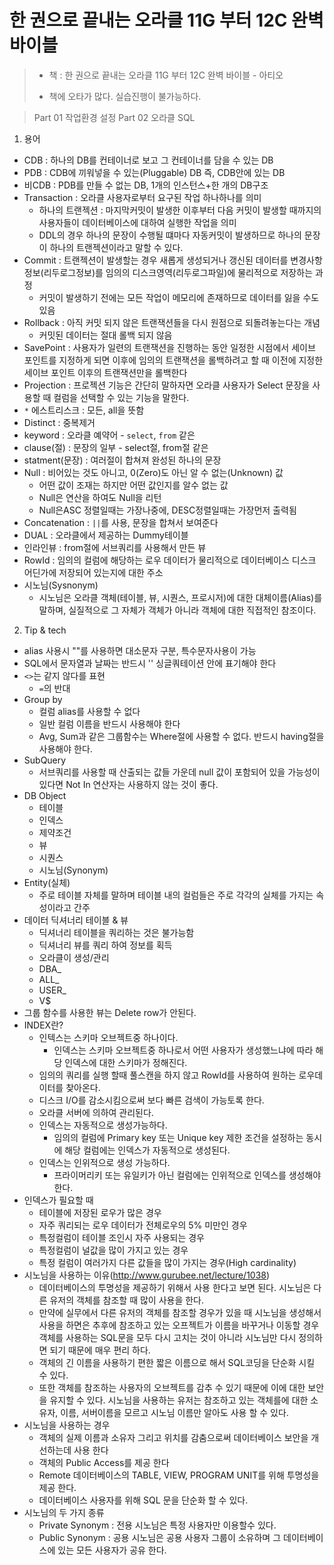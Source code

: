 한 권으로 끝내는 오라클 11G 부터 12C 완벽 바이블
===================================

> * 책 : 한 권으로 끝내는 오라클 11G 부터 12C 완벽 바이블 - 아티오
> - 책에 오타가 많다. 실습진행이 불가능하다.

> Part 01 작업환경 설정
> Part 02 오라클 SQL

1. 용어
  * CDB : 하나의 DB를 컨테이너로 보고 그 컨테이너를 담을 수 있는 DB
  * PDB : CDB에 끼워넣을 수 있는(Pluggable) DB 즉, CDB안에 있는 DB
  * 비CDB : PDB를 만들 수 없는 DB, 1개의 인스턴스+한 개의 DB구조
  * Transaction : 오라클 사용자로부터 요구된 작업 하나하나를 의미
    - 하나의 트랜젝션 : 마지막커밋이 발생한 이후부터 다음 커밋이 발생할 때까지의 사용자들이 데이터베이스에 대하여 실행한 작업을 의미
    - DDL의 경우 하나의 문장이 수행될 떄마다 자동커밋이 발생하므로 하나의 문장이 하나의 트랜젝션이라고 말할 수 있다.
  * Commit : 트랜젝션이 발생할는 경우 새롭게 생성되거나 갱신된 데이터를 변경사항정보(리두로그정보)를 임의의 디스크영역(리두로그파일)에  물리적으로 저장하는 과정
    - 커밋이 발생하기 전에는 모든 작업이 메모리에 존재하므로 데이터를 잃을 수도 있음
  * Rollback : 아직 커밋 되지 않은 트랜잭션들을 다시 원점으로 되돌려놓는다는 개념
    - 커밋된 데이터는 절대 롤백 되지 않음
  * SavePoint : 사용자가 일련의 트랜잭션을 진행하는 동안 일정한 시점에서 세이브 포인트를 지정하게 되면 이후에 임의의 트랜잭션을 롤백하려고 할 때 이전에 지정한 세이브 포인트 이후의 트랜잭션만을 롤백한다
  * Projection : 프로젝션 기능은 간단히 말하자면 오라클 사용자가 Select 문장을 사용할 때 컬럼을 선택할 수 있는 기능을 말한다.
  * `*` 에스트리스크 : 모든, all을 뜻함
  * Distinct : 중복제거
  * keyword : 오라클 예약어 - `select`, `from` 같은
  * clause(절) : 문장의 일부 - select절, from절 같은
  * statment(문장) : 여러절이 합쳐져 완성된 하나의 문장
  * Null : 비어있는 것도 아니고, 0(Zero)도 아닌 알 수 없는(Unknown) 값
    - 어떤 값이 조재는 하지만 어떤 값인지를 알수 없는 값
    - Null은 연산을 하여도 Null을 리턴
    - Null은ASC 정렬일때는 가장나중에, DESC정렬일때는 가장먼저 출력됨
  * Concatenation : `||`를 사용, 문장을 합쳐서 보여준다
  * DUAL : 오라클에서 제공하는 Dummy테이블
  * 인라인뷰 : from절에 서브쿼리를 사용해서 만든 뷰
  * RowId : 임의의 컬럼에 해당하는 로우 데이터가 물리적으로 데이터베이스 디스크 어딘가에 저장되어 있는지에 대한 주소
  * 시노님(Sysnonym)
    - 시노님은 오라클 객체(테이블, 뷰, 시퀀스, 프로시저)에 대한 대체이름(Alias)를 말하며, 실질적으로 그 자체가 객체가 아니라 객체에 대한 직접적인 참조이다.

2. Tip & tech
  * alias 사용시 ""를 사용하면 대소문자 구분, 특수문자사용이 가능
  * SQL에서 문자열과 날짜는 반드시 '' 싱글쿼테이션 안에 표기해야 한다
  * `<>`는  같지 않다를 표현
    - `=`의 반대
  * Group by
    - 컬럼 alias를 사용할 수 없다
    - 일반 컬럼 이름을 반드시 사용해야 한다
    - Avg, Sum과 같은 그룹함수는 Where절에 사용할 수 없다. 반드시 having절을 사용해야 한다.
  * SubQuery
    - 서브쿼리를 사용할 때 산출되는 값들 가운데 null 값이 포함되어 있을 가능성이 있다면 Not In 연산자는 사용하지 않는 것이 좋다.
  * DB Object
    - 테이블
    - 인덱스
    - 제약조건
    - 뷰
    - 시퀀스
    - 시노님(Synonym)
  * Entity(실체)
    - 주로 테이블 자체를 말하며 테이블 내의 컬럼들은 주로 각각의 실체를 가지는 속성이라고 간주
  * 데이터 딕셔너리 테이블 & 뷰
    - 딕셔너리 테이블을 쿼리하는 것은 불가능함
    - 딕셔너리 뷰를 쿼리 하여 정보를 획득
    - 오라클이 생성/관리
    - DBA_
    - ALL_
    - USER_
    - V$
  * 그룹 함수를 사용한 뷰는 Delete row가 안된다.
  * INDEX란?
    - 인텍스는 스키마 오브젝트중 하나이다.
      * 인덱스는 스키마 오브젝트중 하나로서 어떤 사용자가 생성했느냐에 따라 해당 인덱스에 대한 스키마가 정해진다.
    - 임의의 쿼리를 실행 할때 풀스캔을 하지 않고 RowId를 사용하여 원하는 로우데이터를 찾아온다.
    - 디스크 I/O를 감소시킴으로써 보다 빠른 검색이 가능토록 한다.
    - 오라클 서버에 의하여 관리된다.
    - 인덱스는 자동적으로 생성가능하다.
      * 임의의 컬럼에 Primary key 또는 Unique key 제한 조건을 설정하는 동시에 해당 컬럼에는 인덱스가 자동적으로 생성된다.
    - 인덱스는 인위적으로 생성 가능하다.
       * 프라이머리키 또는 유일키가 아닌 컬럼에는 인위적으로 인덱스를 생성해야 한다.
  * 인덱스가 필요할 때
    - 테이블에 저장된 로우가 많은 경우
    - 자주 쿼리되는 로우 데이터가 전체로우의 5% 미만인 경우
    - 특정컬럼이 테이블 조인시 자주 사용되는 경우
    - 특정컬럼이 널값을 많이 가지고 있는 경우
    - 특정 컬럼이 여러가지 다른 값들을 많이 가지는 경우(High cardinality)
  * 시노님을 사용하는 이유(http://www.gurubee.net/lecture/1038)
    - 데이터베이스의 투명성을 제공하기 위해서 사용 한다고 보면 된다. 시노님은 다른 유저의 객체를 참조할 때 많이 사용을 한다.
    - 만약에 실무에서 다른 유저의 객체를 참조할 경우가 있을 때 시노님을 생성해서 사용을 하면은 추후에 참조하고 있는 오프젝트가 이름을 바꾸거나 이동할 경우 객체를 사용하는 SQL문을 모두 다시 고치는 것이 아니라 시노님만 다시 정의하면 되기 때문에 매우 편리 하다.
    - 객체의 긴 이름을 사용하기 편한 짧은 이름으로 해서 SQL코딩을 단순화 시킬 수 있다.
    - 또한 객체를 참조하는 사용자의 오브젝트를 감추 수 있기 때문에 이에 대한 보안을 유지할 수 있다. 시노님을 사용하는 유저는 참조하고 있는 객체를에 대한 소유자, 이름, 서버이름을 모르고 시노님 이름만 알아도 사용 할 수 있다.
  * 시노님을 사용하는 경우
    - 객체의 실제 이름과 소유자 그리고 위치를 감춤으로써 데이터베이스 보안을 개선하는데 사용 한다
    - 객체의 Public Access를 제공 한다
    - Remote 데이터베이스의 TABLE, VIEW, PROGRAM UNIT를 위해 투명성을 제공 한다.
    - 데이터베이스 사용자를 위해 SQL 문을 단순화 할 수 있다.
  * 시노님의 두 가지 종류
    - Private Synonym : 전용 시노님은 특정 사용자만 이용할수 있다.
    - Public Synonym : 공용 시노님은 공용 사용자 그룹이 소유하며 그 데이터베이스에 있는 모든 사용자가 공유 한다.
